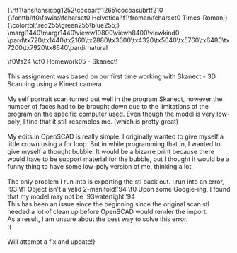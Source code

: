 {\rtf1\ansi\ansicpg1252\cocoartf1265\cocoasubrtf210
{\fonttbl\f0\fswiss\fcharset0 Helvetica;\f1\froman\fcharset0 Times-Roman;}
{\colortbl;\red255\green255\blue255;}
\margl1440\margr1440\vieww10800\viewh8400\viewkind0
\pard\tx720\tx1440\tx2160\tx2880\tx3600\tx4320\tx5040\tx5760\tx6480\tx7200\tx7920\tx8640\pardirnatural

\f0\fs24 \cf0 Homework05 - Skanect!\
\
This assignment was based on our first time working with Skanect - 3D Scanning using a Kinect camera. \
\
My self portrait scan turned out well in the program Skanect, however the number of faces had to be brought down due to the limitations of the program on the specific computer used. Even though the model is very low-poly, I find that it still resembles me. (which is pretty great)\
\
My edits in OpenSCAD is really simple. I originally wanted to give myself a little crown using a for loop. But in while programming that in, I wanted to give myself a thought bubble. It would be a bizarre print because there would have to be support material for the bubble, but I thought it would be a funny thing to have some low-poly version of me, thinking a lot. \
\
The only problem I run into is exporting the stl back out. I run into an error, \'93
\f1 Object isn't a valid 2-manifold!\'94 
\f0 Upon some Google-ing, I found that my model may not be \'93watertight.\'94 \
This has been an issue since the beginning since the original scan stl needed a lot of clean up before OpenSCAD would render the import. \
As a result, I am unsure about the best way to solve this error. \
:( \
\
Will attempt a fix and update!}